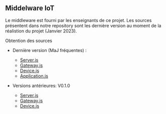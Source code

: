 ## Middelware IoT

Le middleware est fourni par les enseignants de ce projet. Les sources présentent dans notre repository sont les dernière version au moment de la réalistion du projet (Janvier 2023).

Obtention des sources

* Dernière version (MaJ fréquentes) : 
    * [Server.js](https://homepages.laas.fr/smedjiah/tmp/mw/server.js)
    * [Gateway.js](https://homepages.laas.fr/smedjiah/tmp/mw/gateway.js)
    * [Device.js](https://homepages.laas.fr/smedjiah/tmp/mw/device.js)
    * [Application.js](https://homepages.laas.fr/smedjiah/tmp/mw/application.js)

* Versions antérieures: V0.1.0
    * [Server.js](https://homepages.laas.fr/smedjiah/tmp/mw/v1/server.js)
    * [Gateway.js](https://homepages.laas.fr/smedjiah/tmp/mw/v1/gateway.js)
    * [Device.js](https://homepages.laas.fr/smedjiah/tmp/mw/v1/device.js)